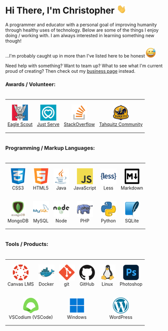 # Hi There, I'm Christopher <img  src="https://raw.githubusercontent.com/blizzardengle/blizzardengle/main/gifs/hi.gif" width="30px">

A programmer and educator with a personal goal of improving humanity through healthy uses of technology. Below are some of the things I enjoy doing / working with. I am always interested in learning something new though!

...I'm probably caught up in more than I've listed here to be honest <img  src="https://raw.githubusercontent.com/blizzardengle/blizzardengle/main/imgs/smile-sweat.png" width="30px">

Need help with something? Want to team up? What to see what I'm current proud of creating? Then check out my [business page](https://github.com/caboodle-tech) instead.

### Awards / Volunteer:

<table style="display:inline-flex;">
    <tr>
        <td>
            <p align="center">
                <img  src="https://raw.githubusercontent.com/blizzardengle/blizzardengle/main/imgs/bsa.png" width="50px">
                <br>
                <a href="https://en.wikipedia.org/wiki/Eagle_Scout_(Boy_Scouts_of_America">Eagle Scout</a>
            </p>
        </td>
        <td>
            <p align="center">
                <img  src="https://raw.githubusercontent.com/blizzardengle/blizzardengle/main/imgs/just-serve.png" width="50px">
                <br>
                <a href="https://www.justserve.org/">Just Serve</a>
            </p>
        </td>
        <td>
            <p align="center">
                <img  src="https://raw.githubusercontent.com/blizzardengle/blizzardengle/main/imgs/stackoverflow.png" width="50px">
                <br>
                <a href="https://stackoverflow.com/users/3193156/blizzardengle">StackOverflow</a>
            </p>
        </td>
        <td>
            <p align="center">
                <img  src="https://raw.githubusercontent.com/blizzardengle/blizzardengle/main/imgs/tahquitz.png" width="50px">
                <br>
                <a href="https://stackoverflow.com/users/3193156/blizzardengle">Tahquitz Community</a>
            </p>
        </td>
    </tr>
</table>

### Programming / Markup Languages:

<table style="display:inline-flex;">
    <tr>
        <td>
            <p align="center">
                <img  src="https://raw.githubusercontent.com/blizzardengle/blizzardengle/main/imgs/css3.png" width="50px">
                <br>
                CSS3
            </p>
        </td>
        <td>
            <p align="center">
                <img  src="https://raw.githubusercontent.com/blizzardengle/blizzardengle/main/imgs/html5.png" width="50px">
                <br>
                HTML5
            </p>
        </td>
        <td>
            <p align="center">
                <img  src="https://raw.githubusercontent.com/blizzardengle/blizzardengle/main/imgs/java.png" width="50px">
                <br>
                Java
            </p>
        </td>
        <td>
            <p align="center">
                <img  src="https://raw.githubusercontent.com/blizzardengle/blizzardengle/main/imgs/js.png" width="50px">
                <br>
                JavaScript
            </p>
        </td>
        <td>
            <p align="center">
                <img  src="https://raw.githubusercontent.com/blizzardengle/blizzardengle/main/imgs/less.png" width="50px">
                <br>
                Less
            </p>
        </td>
        <td>
            <p align="center">
                <img  src="https://raw.githubusercontent.com/blizzardengle/blizzardengle/main/imgs/markdown.png" width="50px">
                <br>
                Markdown
            </p>
        </td>
    </tr>
    <tr>
        <td>
            <p align="center">
                <img  src="https://raw.githubusercontent.com/blizzardengle/blizzardengle/main/imgs/mongodb.png" width="50px">
                <br>
                MongoDB
            </p>
        </td>
        <td>
            <p align="center">
                <img  src="https://raw.githubusercontent.com/blizzardengle/blizzardengle/main/imgs/mysql.png" width="50px">
                <br>
                MySQL
            </p>
        </td>
        <td>
            <p align="center">
                <img  src="https://raw.githubusercontent.com/blizzardengle/blizzardengle/main/imgs/node.png" width="50px">
                <br>
                Node
            </p>
        </td>
        <td>
            <p align="center">
                <img  src="https://raw.githubusercontent.com/blizzardengle/blizzardengle/main/imgs/php.png" width="50px">
                <br>
                PHP
            </p>
        </td>
        <td>
            <p align="center">
                <img  src="https://raw.githubusercontent.com/blizzardengle/blizzardengle/main/imgs/python.png" width="50px">
                <br>
                Python
            </p>
        </td>
        <td>
            <p align="center">
                <img  src="https://raw.githubusercontent.com/blizzardengle/blizzardengle/main/imgs/sqlite.png" width="50px">
                <br>
                SQLite
            </p>
        </td>
    </tr>
</table>

### Tools / Products:

<table style="display:inline-flex;">
    <tr>
        <td>
            <p align="center">
                <img  src="https://raw.githubusercontent.com/blizzardengle/blizzardengle/main/imgs/canvas.png" width="50px">
                <br>
                Canvas LMS
            </p>
        </td>
        <td>
            <p align="center">
                <img  src="https://raw.githubusercontent.com/blizzardengle/blizzardengle/main/imgs/docker.png" width="50px">
                <br>
                Docker
            </p>
        </td>
        <td>
            <p align="center">
                <img  src="https://raw.githubusercontent.com/blizzardengle/blizzardengle/main/imgs/git.png" width="50px">
                <br>
                git
            </p>
        </td>
        <td>
            <p align="center">
                <img  src="https://raw.githubusercontent.com/blizzardengle/blizzardengle/main/imgs/github.png" width="50px">
                <br>
                GitHub
            </p>
        </td>
        <td>
            <p align="center">
                <img  src="https://raw.githubusercontent.com/blizzardengle/blizzardengle/main/imgs/linux.png" width="50px">
                <br>
                Linux
            </p>
        </td>
        <td>
            <p align="center">
                <img  src="https://raw.githubusercontent.com/blizzardengle/blizzardengle/main/imgs/photoshop.png" width="50px">
                <br>
                Photoshop
            </p>
        </td>
    </tr>
    <tr>
        <td colspan="2">
            <p align="center">
                <img  src="https://raw.githubusercontent.com/blizzardengle/blizzardengle/main/imgs/vscodium.png" width="50px">
                <br>
                VSCodium (VSCode)
            </p>
        </td>
        <td colspan="2">
            <p align="center">
                <img  src="https://raw.githubusercontent.com/blizzardengle/blizzardengle/main/imgs/windows.png" width="50px">
                <br>
                Windows
            </p>
        </td>
        <td colspan="2">
            <p align="center">
                <img  src="https://raw.githubusercontent.com/blizzardengle/blizzardengle/main/imgs/wordpress.png" width="50px">
                <br>
                WordPress
            </p>
        </td>
    </tr>
</table>
